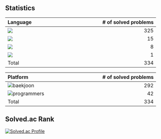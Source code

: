 
## Statistics

| <div style=width:290px>Language</div>  | # of solved problems |
|:---|---:|
|![](https://img.shields.io/badge/Javascript-F7DF1E?style=flat&logo=JavaScript&logoColor=white)|325|
|![](https://img.shields.io/badge/C++-00599C?style=flat&logo=cplusplus&logoColor=white)|15|
|![](https://img.shields.io/badge/Python-3776AB?style=flat&logo=python&logoColor=white)|8|
|![](https://img.shields.io/badge/C-A8B9CC?style=flat&logo=c&logoColor=white)|1|
|Total| 334|

| <div style=width:290px>Platform</div>  | # of solved problems |
|:---|---:|
|![baekjoon](https://github.com/luckylooky2/algorithm/assets/85822311/e3d22395-a1c3-4006-a99c-b21971b12460)|292|
|![programmers](https://github.com/luckylooky2/algorithm/assets/85822311/8756ee3f-d246-448f-a379-3d6462503a8e)|42|
|Total| 334|

## Solved.ac Rank

[![Solved.ac Profile](https://mazassumnida.wtf/api/v2/generate_badge?boj=luckylooky2)](https://solved.ac/luckylooky2/)

